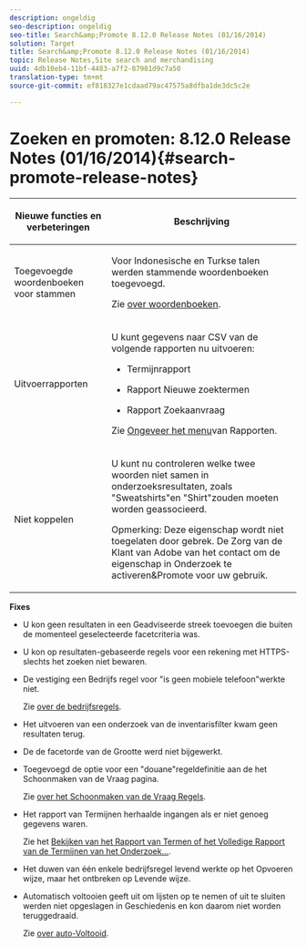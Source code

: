 ```yaml
---
description: ongeldig
seo-description: ongeldig
seo-title: Search&amp;Promote 8.12.0 Release Notes (01/16/2014)
solution: Target
title: Search&amp;Promote 8.12.0 Release Notes (01/16/2014)
topic: Release Notes,Site search and merchandising
uuid: 4db10eb4-11bf-4483-a7f2-87981d9c7a50
translation-type: tm+mt
source-git-commit: ef818327e1cdaad79ac47575a8dfba1de3dc5c2e

---
```



# Zoeken en promoten: 8.12.0 Release Notes (01/16/2014){#search-promote-release-notes}

<table> 
 <thead> 
  <tr> 
   <th colname="col1" class="entry"> <p>Nieuwe functies en verbeteringen </p> </th> 
   <th colname="col2" class="entry"> <p>Beschrijving </p> </th> 
  </tr> 
 </thead>
 <tbody> 
  <tr> 
   <td colname="col1"> <p>Toegevoegde woordenboeken voor stammen </p> </td> 
   <td colname="col2"> <p> </p> <p> Voor Indonesische en Turkse talen werden stammende woordenboeken toegevoegd. </p> <p>Zie <a href="../c-about-linguistics-menu/c-about-dictionaries.md#concept_B8028B71EC8144669614C64578EDB034" format="dita" scope="local"> over woordenboeken</a>. </p> </td> 
  </tr> 
  <tr> 
   <td colname="col1"> <p>Uitvoerrapporten </p> </td> 
   <td colname="col2"> <p> 
     <!--3683368-->U kunt gegevens naar CSV van de volgende rapporten nu uitvoeren: 
     <ul id="ul_93B619DBB3444F64BD6D7F9E969AB1E1"> 
      <li id="li_96DDE1A196834845A0FA319903C5934B"> <p>Termijnrapport </p> </li> 
      <li id="li_4F1A19DE98C84F8CAD963EEA2B38ED7A"> <p>Rapport Nieuwe zoektermen </p> </li> 
      <li id="li_A7716C62C4D44CD69D411C3FEE246D96"> <p>Rapport Zoekaanvraag </p> </li> 
     </ul> </p> <p>Zie <a href="../c-about-reports-menu/c-about-reports-menu.md#concept_5F901459C7AB461BAB30B305957EB00C" format="dita" scope="local"> Ongeveer het menu</a>van Rapporten. </p> </td> 
  </tr> 
  <tr> 
   <td colname="col1"> <p>Niet koppelen </p> </td> 
   <td colname="col2"> <p>U kunt nu controleren welke twee woorden niet samen in onderzoeksresultaten, zoals "Sweatshirts"en "Shirt"zouden moeten worden geassocieerd. </p> <p> <p>Opmerking:  Deze eigenschap wordt niet toegelaten door gebrek. De Zorg van de Klant van Adobe van het contact om de eigenschap in Onderzoek te activeren&amp;Promote voor uw gebruik. </p> </p> </td> 
  </tr> 
 </tbody> 
</table>

**Fixes**

* U kon geen resultaten in een Geadviseerde streek toevoegen die buiten de momenteel geselecteerde facetcriteria was.
* U kon op resultaten-gebaseerde regels voor een rekening met HTTPS-slechts het zoeken niet bewaren.
* De vestiging een Bedrijfs regel voor &quot;is geen mobiele telefoon&quot;werkte niet.

   Zie [over de bedrijfsregels](../c-about-rules-menu/c-about-business-rules.md#concept_2A93D76216754D3D8412CDEA00BD26BD).

* Het uitvoeren van een onderzoek van de inventarisfilter kwam geen resultaten terug.
* De de facetorde van de Grootte werd niet bijgewerkt.
* Toegevoegd de optie voor een &quot;douane&quot;regeldefinitie aan de het Schoonmaken van de Vraag pagina.

   Zie [over het Schoonmaken van de Vraag Regels](../c-about-rules-menu/c-about-query-cleaning-rules.md#concept_17F3CDDC3C8A4128AF092A82B777B86C).

* Het rapport van Termijnen herhaalde ingangen als er niet genoeg gegevens waren.

   Zie het [Bekijken van het Rapport van Termen of het Volledige Rapport van de Termijnen van het Onderzoek...](../c-about-reports-menu/c-about-reports-menu.md#task_53B7ED1582DD4B0E8376546A7AFC789A).

* Het duwen van één enkele bedrijfsregel levend werkte op het Opvoeren wijze, maar het ontbreken op Levende wijze.
* Automatisch voltooien geeft uit om lijsten op te nemen of uit te sluiten werden niet opgeslagen in Geschiedenis en kon daarom niet worden teruggedraaid.

   Zie [over auto-Voltooid](../c-about-auto-complete.md#concept_093A9CD754864BA79B456FE4BEB64578).

